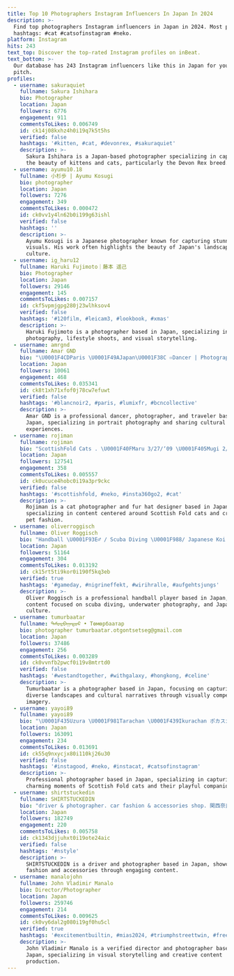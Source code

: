 ```yaml
---
title: Top 10 Photographers Instagram Influencers In Japan In 2024
description: >-
  Find top photographers Instagram influencers in Japan in 2024. Most popular
  hashtags: #cat #catsofinstagram #neko.
platform: Instagram
hits: 243
text_top: Discover the top-rated Instagram profiles on inBeat.
text_bottom: >-
  Our database has 243 Instagram influencers like this in Japan for you to
  pitch.
profiles:
  - username: sakuraquiet
    fullname: Sakura Ishihara
    bio: Photographer
    location: Japan
    followers: 6776
    engagement: 911
    commentsToLikes: 0.006749
    id: ck14j08kxhz4h0i19q7k5t5hs
    verified: false
    hashtags: '#kitten, #cat, #devonrex, #sakuraquiet'
    description: >-
      Sakura Ishihara is a Japan-based photographer specializing in capturing
      the beauty of kittens and cats, particularly the Devon Rex breed.
  - username: ayumu10.18
    fullname: 小杉歩 | Ayumu Kosugi
    bio: photographer
    location: Japan
    followers: 7276
    engagement: 349
    commentsToLikes: 0.000472
    id: ck0vv1y4ln62b0i199g63ishl
    verified: false
    hashtags: ''
    description: >-
      Ayumu Kosugi is a Japanese photographer known for capturing stunning
      visuals. His work often highlights the beauty of Japan's landscapes and
      culture.
  - username: ig_haru12
    fullname: Haruki Fujimoto｜藤本 遥己
    bio: Photographer
    location: Japan
    followers: 29146
    engagement: 145
    commentsToLikes: 0.007157
    id: ckf5vpmjgpg280j23wlhksov4
    verified: false
    hashtags: '#120film, #leicam3, #lookbook, #xmas'
    description: >-
      Haruki Fujimoto is a photographer based in Japan, specializing in film
      photography, lifestyle shoots, and visual storytelling.
  - username: amrgnd
    fullname: Amar GND
    bio: "\U0001F4CDParis \U0001F49AJapan\U0001F38C ♾️Dancer | Photographer | Traveler Portraits @soulsbyamar \U0001F4E9DM for photo sessions \U0001F5BC️Prints available DM \U0001F4F7© @lumix_france"
    location: Japan
    followers: 10061
    engagement: 468
    commentsToLikes: 0.035341
    id: ck8t1xh71xfof0j78cw7efuwt
    verified: false
    hashtags: '#blancnoir2, #paris, #lumixfr, #bcncollective'
    description: >-
      Amar GND is a professional dancer, photographer, and traveler based in
      Japan, specializing in portrait photography and sharing cultural
      experiences.
  - username: rojiman
    fullname: rojiman
    bio: "ScottishFold Cats . \U0001F40FMaru 3/27/‘09 \U0001F405Mugi 2/21/‘14 \U0001F403Nya 2/14/‘07~4/09/‘20\U0001F308 . @rojiman Cat Photographer\U0001F4F8 @umatan Fur Hat Designer\U0001F452"
    location: Japan
    followers: 127541
    engagement: 358
    commentsToLikes: 0.005557
    id: ck0ucuce4hobc0i19a3pr9ckc
    verified: false
    hashtags: '#scottishfold, #neko, #insta360go2, #cat'
    description: >-
      Rojiman is a cat photographer and fur hat designer based in Japan,
      specializing in content centered around Scottish Fold cats and creative
      pet fashion.
  - username: oliverroggisch
    fullname: Oliver Roggisch
    bio: "Handball \U0001F93E‍♂️ / Scuba Diving \U0001F988/ Japanese Koi \U0001F1EF\U0001F1F5 / Travelling and Underwater Photographer \U0001F40B happiness is a choice ♥️"
    location: Japan
    followers: 51164
    engagement: 304
    commentsToLikes: 0.013192
    id: ck15rt5ti9kor0i190f5kq3eb
    verified: true
    hashtags: '#gameday, #nigrineffekt, #wirihralle, #aufgehtsjungs'
    description: >-
      Oliver Roggisch is a professional handball player based in Japan, sharing
      content focused on scuba diving, underwater photography, and Japanese koi
      culture.
  - username: tumurbaatar
    fullname: ᠲᠡᠮᠦᠷᠪᠠᠭᠠᠲᠤᠷ • Төмөрбаатар
    bio: photographer tumurbaatar.otgontsetseg@gmail.com
    location: Japan
    followers: 37486
    engagement: 256
    commentsToLikes: 0.003289
    id: ck0vvnfb2pwcf0i19v8mtrtd0
    verified: false
    hashtags: '#westandtogether, #withgalaxy, #hongkong, #celine'
    description: >-
      Tumurbaatar is a photographer based in Japan, focusing on capturing
      diverse landscapes and cultural narratives through visually compelling
      imagery.
  - username: yayoi89
    fullname: yayoi89
    bio: "️\U0001F435Uzura \U0001F981Tarachan \U0001F439Ikurachan ポカスカ兄弟のうずらちゃんとタラちゃん 可愛い妹イクラちゃん\U0001F36D スコティッシュフォールド photographer\U0001F4F8 @ys_photo22 @pugpoohpon"
    location: Japan
    followers: 163091
    engagement: 234
    commentsToLikes: 0.013691
    id: ck55q9nxycjx80i110kj26u30
    verified: false
    hashtags: '#instagood, #neko, #instacat, #catsofinstagram'
    description: >-
      Professional photographer based in Japan, specializing in capturing
      charming moments of Scottish Fold cats and their playful companions.
  - username: shirtstuckedin
    fullname: SHIRTSTUCKEDIN
    bio: "driver & photographer. car fashion & accessories shop. 関西奈良県日本、オーストラリア よろしくお願いします SHOP NOW \U0001F30D X"
    location: Japan
    followers: 182749
    engagement: 220
    commentsToLikes: 0.005758
    id: ck1343djjuhxt0i19ote24aic
    verified: false
    hashtags: '#nstyle'
    description: >-
      SHIRTSTUCKEDIN is a driver and photographer based in Japan, showcasing car
      fashion and accessories through engaging content.
  - username: manalojohn
    fullname: John Vladimir Manalo
    bio: Director/Photographer
    location: Japan
    followers: 259746
    engagement: 214
    commentsToLikes: 0.009625
    id: ck0vy6dal2g080i19gf0hu5cl
    verified: true
    hashtags: '#excitementbuiltin, #mias2024, #triumphstreettwin, #freeupto9gb'
    description: >-
      John Vladimir Manalo is a verified director and photographer based in
      Japan, specializing in visual storytelling and creative content
      production.
---
```


